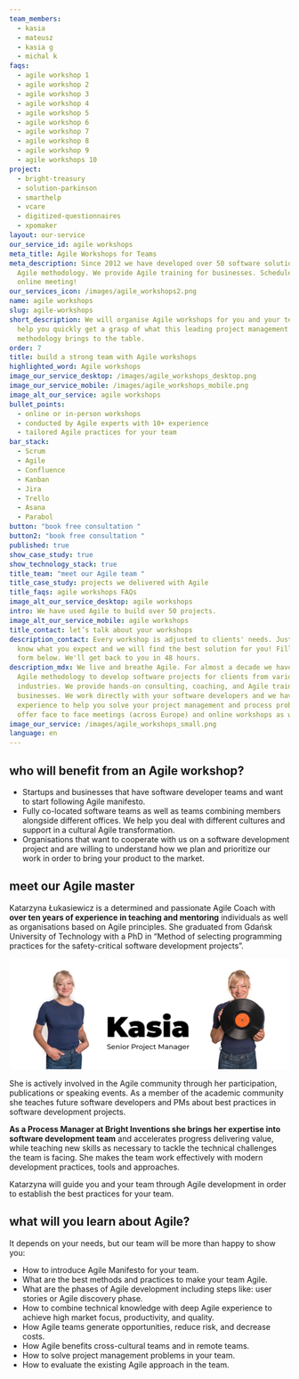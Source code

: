 ```yaml
---
team_members:
  - kasia
  - mateusz
  - kasia g
  - michal k
faqs:
  - agile workshop 1
  - agile workshop 2
  - agile workshop 3
  - agile workshop 4
  - agile workshop 5
  - agile workshop 6
  - agile workshop 7
  - agile workshop 8
  - agile workshop 9
  - agile workshops 10
project:
  - bright-treasury
  - solution-parkinson
  - smarthelp
  - vcare
  - digitized-questionnaires
  - xpomaker
layout: our-service
our_service_id: agile workshops
meta_title: Agile Workshops for Teams
meta_description: Since 2012 we have developed over 50 software solutions with
  Agile methodology. We provide Agile training for businesses. Schedule an
  online meeting!
our_services_icon: /images/agile_workshops2.png
name: agile workshops
slug: agile-workshops
short_description: We will organise Agile workshops for you and your team and
  help you quickly get a grasp of what this leading project management
  methodology brings to the table.
order: 7
title: build a strong team with Agile workshops
highlighted_word: Agile workshops
image_our_service_desktop: /images/agile_workshops_desktop.png
image_our_service_mobile: /images/agile_workshops_mobile.png
image_alt_our_service: agile workshops
bullet_points:
  - online or in-person workshops
  - conducted by Agile experts with 10+ experience
  - tailored Agile practices for your team
bar_stack:
  - Scrum
  - Agile
  - Confluence
  - Kanban
  - Jira
  - Trello
  - Asana
  - Parabol
button: "book free consultation "
button2: "book free consultation "
published: true
show_case_study: true
show_technology_stack: true
title_team: "meet our Agile team "
title_case_study: projects we delivered with Agile
title_faqs: agile workshops FAQs
image_alt_our_service_desktop: agile workshops
intro: We have used Agile to build over 50 projects.
image_alt_our_service_mobile: agile workshops
title_contact: let’s talk about your workshops
description_contact: Every workshop is adjusted to clients' needs. Just let us
  know what you expect and we will find the best solution for you! Fill out the
  form below. We'll get back to you in 48 hours.
description_mdx: We live and breathe Agile. For almost a decade we have used
  Agile methodology to develop software projects for clients from various
  industries. We provide hands-on consulting, coaching, and Agile training for
  businesses. We work directly with your software developers and we have the
  experience to help you solve your project management and process problems. We
  offer face to face meetings (across Europe) and online workshops as well.
image_our_service: /images/agile_workshops_small.png
language: en
---
```


## who will benefit from an Agile workshop?

- Startups and businesses that have software developer teams and want to start following Agile manifesto.
- Fully co-located software teams as well as teams combining members alongside different offices. We help you deal with different cultures and support in a cultural Agile transformation.
- Organisations that want to cooperate with us on a software development project and are willing to understand how we plan and prioritize our work in order to bring your product to the market.

## meet our Agile master

Katarzyna Łukasiewicz is a determined and passionate Agile Coach with **over ten years of experience in teaching and mentoring** individuals as well as organisations based on Agile principles. She graduated from Gdańsk University of Technology with a PhD in “Method of selecting programming practices for the safety-critical software development projects”.

![kasia łukasiewicz agile coach](../../static/images/kasia_agile_coach_bright_inventions.png "")

She is actively involved in the Agile community through her participation, publications or speaking events. As a member of the academic community she teaches future software developers and PMs about best practices in software development projects.

**As a Process Manager at Bright Inventions she brings her expertise into software development team** and accelerates progress delivering value, while teaching new skills as necessary to tackle the technical challenges the team is facing. She makes the team work effectively with modern development practices, tools and approaches.

Katarzyna will guide you and your team through Agile development in order to establish the best practices for your team.

## what will you learn about Agile?

It depends on your needs, but our team will be more than happy to show you:

- How to introduce Agile Manifesto for your team.
- What are the best methods and practices to make your team Agile.
- What are the phases of Agile development including steps like: user stories or Agile discovery phase.
- How to combine technical knowledge with deep Agile experience to achieve high market focus, productivity, and quality.
- How Agile teams generate opportunities, reduce risk, and decrease costs.
- How Agile benefits cross-cultural teams and in remote teams.
- How to solve project management problems in your team.
- How to evaluate the existing Agile approach in the team.

